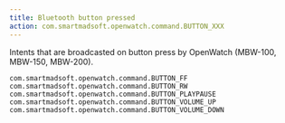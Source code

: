 ```yaml
---
title: Bluetooth button pressed
action: com.smartmadsoft.openwatch.command.BUTTON_XXX
---
```

Intents that are broadcasted on button press by OpenWatch (MBW-100, MBW-150, MBW-200).

```
com.smartmadsoft.openwatch.command.BUTTON_FF
com.smartmadsoft.openwatch.command.BUTTON_RW
com.smartmadsoft.openwatch.command.BUTTON_PLAYPAUSE
com.smartmadsoft.openwatch.command.BUTTON_VOLUME_UP
com.smartmadsoft.openwatch.command.BUTTON_VOLUME_DOWN
```
